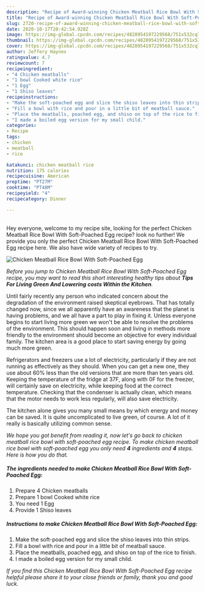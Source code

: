 ```yaml
---
description: "Recipe of Award-winning Chicken Meatball Rice Bowl With Soft-Poached Egg"
title: "Recipe of Award-winning Chicken Meatball Rice Bowl With Soft-Poached Egg"
slug: 2720-recipe-of-award-winning-chicken-meatball-rice-bowl-with-soft-poached-egg
date: 2020-10-17T20:42:54.928Z
image: https://img-global.cpcdn.com/recipes/4828954197229568/751x532cq70/chicken-meatball-rice-bowl-with-soft-poached-egg-recipe-main-photo.jpg
thumbnail: https://img-global.cpcdn.com/recipes/4828954197229568/751x532cq70/chicken-meatball-rice-bowl-with-soft-poached-egg-recipe-main-photo.jpg
cover: https://img-global.cpcdn.com/recipes/4828954197229568/751x532cq70/chicken-meatball-rice-bowl-with-soft-poached-egg-recipe-main-photo.jpg
author: Jeffery Haynes
ratingvalue: 4.7
reviewcount: 7
recipeingredient:
- "4 Chicken meatballs"
- "1 bowl Cooked white rice"
- "1 Egg"
- "1 Shiso leaves"
recipeinstructions:
- "Make the soft-poached egg and slice the shiso leaves into thin strips."
- "Fill a bowl with rice and pour in a little bit of meatball sauce."
- "Place the meatballs, poached egg, and shiso on top of the rice to finish."
- "I made a boiled egg version for my small child."
categories:
- Recipe
tags:
- chicken
- meatball
- rice

katakunci: chicken meatball rice 
nutrition: 175 calories
recipecuisine: American
preptime: "PT27M"
cooktime: "PT48M"
recipeyield: "4"
recipecategory: Dinner

---
```

<br>
Hey everyone, welcome to my recipe site, looking for the perfect Chicken Meatball Rice Bowl With Soft-Poached Egg recipe? look no further! We provide you only the perfect Chicken Meatball Rice Bowl With Soft-Poached Egg recipe here. We also have wide variety of recipes to try.
<br>


![Chicken Meatball Rice Bowl With Soft-Poached Egg](https://img-global.cpcdn.com/recipes/4828954197229568/751x532cq70/chicken-meatball-rice-bowl-with-soft-poached-egg-recipe-main-photo.jpg)

<i>Before you jump to Chicken Meatball Rice Bowl With Soft-Poached Egg recipe, you may want to read this short interesting healthy tips about 
<strong>Tips For Living Green And Lowering costs Within the Kitchen</strong>.</i>
</br>

Until fairly recently any person who indicated concern about the degradation of the environment raised skeptical eyebrows. That has totally changed now, since we all apparently have an awareness that the planet is having problems, and we all have a part to play in fixing it. Unless everyone begins to start living more green we won't be able to resolve the problems of the environment. This should happen soon and living in methods more friendly to the environment should become an objective for every individual family. The kitchen area is a good place to start saving energy by going much more green.

Refrigerators and freezers use a lot of electricity, particularly if they are not running as effectively as they should. When you can get a new one, they use about 60% less than the old versions that are more than ten years old. Keeping the temperature of the fridge at 37F, along with 0F for the freezer, will certainly save on electricity, while keeping food at the correct temperature. Checking that the condenser is actually clean, which means that the motor needs to work less regularly, will also save electricity.

The kitchen alone gives you many small means by which energy and money can be saved. It is quite uncomplicated to live green, of course. A lot of it really is basically utilizing common sense.


<i>We hope you got benefit from reading it, now let's go back to chicken meatball rice bowl with soft-poached egg recipe. To make chicken meatball rice bowl with soft-poached egg you only need <strong>4</strong> ingredients and <strong>4</strong> steps. Here is how you do that.
</i>

##### The ingredients needed to make Chicken Meatball Rice Bowl With Soft-Poached Egg:

1. Prepare 4 Chicken meatballs
1. Prepare 1 bowl Cooked white rice
1. You need 1 Egg
1. Provide 1 Shiso leaves


##### Instructions to make Chicken Meatball Rice Bowl With Soft-Poached Egg:

1. Make the soft-poached egg and slice the shiso leaves into thin strips.
1. Fill a bowl with rice and pour in a little bit of meatball sauce.
1. Place the meatballs, poached egg, and shiso on top of the rice to finish.
1. I made a boiled egg version for my small child.


<i>If you find this Chicken Meatball Rice Bowl With Soft-Poached Egg recipe helpful please share it to your close friends or family, thank you and good luck.</i>
